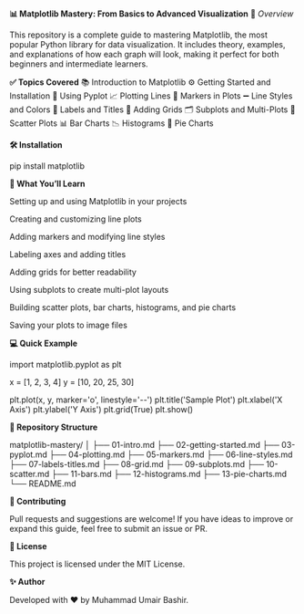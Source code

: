 **📊 Matplotlib Mastery: From Basics to Advanced Visualization**
🌟 *Overview*

This repository is a complete guide to mastering Matplotlib, the most popular Python library for data visualization. It includes theory, examples, and explanations of how each graph will look, making it perfect for both beginners and intermediate learners.

**✅ Topics Covered**
📚 Introduction to Matplotlib
⚙️ Getting Started and Installation
🎨 Using Pyplot
📈 Plotting Lines
🔵 Markers in Plots
➖ Line Styles and Colors
📝 Labels and Titles
🔲 Adding Grids
🗂️ Subplots and Multi-Plots
🔴 Scatter Plots
📊 Bar Charts
📉 Histograms
🥧 Pie Charts

**🛠️ Installation**

pip install matplotlib

**📘 What You’ll Learn**

Setting up and using Matplotlib in your projects

Creating and customizing line plots

Adding markers and modifying line styles

Labeling axes and adding titles

Adding grids for better readability

Using subplots to create multi-plot layouts

Building scatter plots, bar charts, histograms, and pie charts

Saving your plots to image files

**💻 Quick Example**

import matplotlib.pyplot as plt

x = [1, 2, 3, 4]
y = [10, 20, 25, 30]

plt.plot(x, y, marker='o', linestyle='--')
plt.title('Sample Plot')
plt.xlabel('X Axis')
plt.ylabel('Y Axis')
plt.grid(True)
plt.show()

**📂 Repository Structure**

matplotlib-mastery/
│
├── 01-intro.md
├── 02-getting-started.md
├── 03-pyplot.md
├── 04-plotting.md
├── 05-markers.md
├── 06-line-styles.md
├── 07-labels-titles.md
├── 08-grid.md
├── 09-subplots.md
├── 10-scatter.md
├── 11-bars.md
├── 12-histograms.md
├── 13-pie-charts.md
└── README.md

**🌟 Contributing**

Pull requests and suggestions are welcome! If you have ideas to improve or expand this guide, feel free to submit an issue or PR.

**📜 License**

This project is licensed under the MIT License.

**✨ Author**

Developed with ❤️ by Muhammad Umair Bashir.
